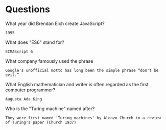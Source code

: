 # Questions

What year did Brendan Eich create JavaScript?

```
1995
```

What does "ES6" stand for?

```
ECMAScript 6
```

What company famously used the phrase 
```
Google's unofficial motto has long been the simple phrase “don't be evil.”
```

What English mathematician and writer is often regarded as the first computer programmer?

```
Augusta Ada King
```

Who is the "Turing machine" named after?

```
They were first named 'Turing machines' by Alonzo Church in a review of Turing's paper (Church 1937)
```
